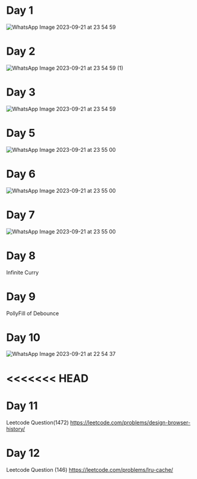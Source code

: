 # Day 1
![WhatsApp Image 2023-09-21 at 23 54 59](https://github.com/AakashDevilstar/75_Days_J.s_Problem/assets/90106514/96884bc3-b109-4fe7-9df7-b612010a9fa3)

# Day 2
![WhatsApp Image 2023-09-21 at 23 54 59 (1)](https://github.com/AakashDevilstar/75_Days_J.s_Problem/assets/90106514/9bbba3d9-f17d-431b-9c29-b2f567b8d0a5)

# Day 3
![WhatsApp Image 2023-09-21 at 23 54 59](https://github.com/AakashDevilstar/75_Days_J.s_Problem/assets/90106514/9b6f06ad-58dc-4364-88f4-71c58a5289bd)

# Day 5
![WhatsApp Image 2023-09-21 at 23 55 00](https://github.com/AakashDevilstar/75_Days_J.s_Problem/assets/90106514/b57c0beb-7cff-4d94-b541-6232a603bb09)

# Day 6
![WhatsApp Image 2023-09-21 at 23 55 00](https://github.com/AakashDevilstar/75_Days_J.s_Problem/assets/90106514/82f93b52-6dd4-4cdf-9e61-a0297befb0d0)

# Day 7
![WhatsApp Image 2023-09-21 at 23 55 00](https://github.com/AakashDevilstar/75_Days_J.s_Problem/assets/90106514/4f61772c-a122-4c63-a970-41a43375f472)

# Day 8
Infinite Curry

# Day 9
PollyFill of Debounce

# Day 10
![WhatsApp Image 2023-09-21 at 22 54 37](https://github.com/AakashDevilstar/75_Days_J.s_Problem/assets/90106514/1d11b2c1-80ce-4ba6-85fc-9fd30fb22521)

<<<<<<< HEAD
=======
# Day 11
Leetcode Question(1472) https://leetcode.com/problems/design-browser-history/

# Day 12
Leetcode Question (146) https://leetcode.com/problems/lru-cache/
